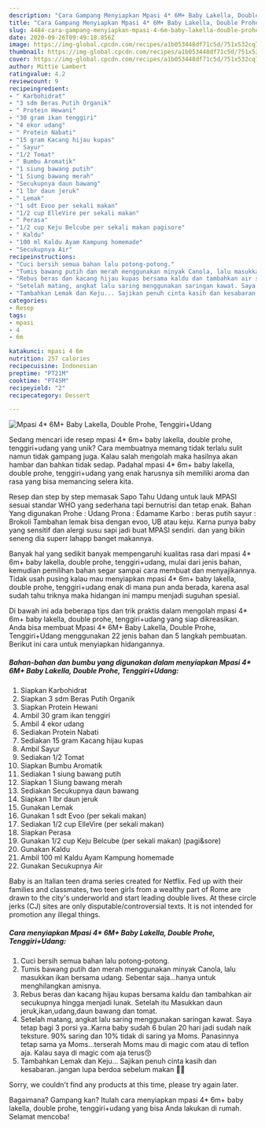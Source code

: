 ```yaml
---
description: "Cara Gampang Menyiapkan Mpasi 4* 6M+ Baby Lakella, Double Prohe, Tenggiri+Udang Anti Gagal"
title: "Cara Gampang Menyiapkan Mpasi 4* 6M+ Baby Lakella, Double Prohe, Tenggiri+Udang Anti Gagal"
slug: 4484-cara-gampang-menyiapkan-mpasi-4-6m-baby-lakella-double-prohe-tenggiriudang-anti-gagal
date: 2020-09-26T09:49:18.856Z
image: https://img-global.cpcdn.com/recipes/a1b053448df71c5d/751x532cq70/mpasi-4-6m-baby-lakella-double-prohe-tenggiriudang-foto-resep-utama.jpg
thumbnail: https://img-global.cpcdn.com/recipes/a1b053448df71c5d/751x532cq70/mpasi-4-6m-baby-lakella-double-prohe-tenggiriudang-foto-resep-utama.jpg
cover: https://img-global.cpcdn.com/recipes/a1b053448df71c5d/751x532cq70/mpasi-4-6m-baby-lakella-double-prohe-tenggiriudang-foto-resep-utama.jpg
author: Mittie Lambert
ratingvalue: 4.2
reviewcount: 9
recipeingredient:
- " Karbohidrat"
- "3 sdm Beras Putih Organik"
- " Protein Hewani"
- "30 gram ikan tenggiri"
- "4 ekor udang"
- " Protein Nabati"
- "15 gram Kacang hijau kupas"
- " Sayur"
- "1/2 Tomat"
- " Bumbu Aromatik"
- "1 siung bawang putih"
- "1 Siung bawang merah"
- "Secukupnya daun bawang"
- "1 lbr daun jeruk"
- " Lemak"
- "1 sdt Evoo per sekali makan"
- "1/2 cup ElleVire per sekali makan"
- " Perasa"
- "1/2 cup Keju Belcube per sekali makan pagisore"
- " Kaldu"
- "100 ml Kaldu Ayam Kampung homemade"
- "Secukupnya Air"
recipeinstructions:
- "Cuci bersih semua bahan lalu potong-potong."
- "Tumis bawang putih dan merah menggunakan minyak Canola, lalu masukkan ikan bersama udang. Sebentar saja...hanya untuk menghilangkan amisnya."
- "Rebus beras dan kacang hijau kupas bersama kaldu dan tambahkan air secukupnya hingga menjadi lunak. Setelah itu Masukkan daun jeruk,ikan,udang,daun bawang dan tomat."
- "Setelah matang, angkat lalu saring menggunakan saringan kawat. Saya tetap bagi 3 porsi ya..Karna baby sudah 6 bulan 20 hari jadi sudah naik teksture. 90% saring dan 10% tidak di saring ya Moms. Panasinnya tetap sama ya Moms...terserah Moms mau di magic com atau di teflon aja. Kalau saya di magic com aja terus😚"
- "Tambahkan Lemak dan Keju... Sajikan penuh cinta kasih dan kesabaran..jangan lupa berdoa sebelum makan 🤗🤗"
categories:
- Resep
tags:
- mpasi
- 4
- 6m

katakunci: mpasi 4 6m 
nutrition: 257 calories
recipecuisine: Indonesian
preptime: "PT21M"
cooktime: "PT45M"
recipeyield: "2"
recipecategory: Dessert

---
```



![Mpasi 4* 6M+ Baby Lakella, Double Prohe, Tenggiri+Udang](https://img-global.cpcdn.com/recipes/a1b053448df71c5d/751x532cq70/mpasi-4-6m-baby-lakella-double-prohe-tenggiriudang-foto-resep-utama.jpg)

Sedang mencari ide resep mpasi 4* 6m+ baby lakella, double prohe, tenggiri+udang yang unik? Cara membuatnya memang tidak terlalu sulit namun tidak gampang juga. Kalau salah mengolah maka hasilnya akan hambar dan bahkan tidak sedap. Padahal mpasi 4* 6m+ baby lakella, double prohe, tenggiri+udang yang enak harusnya sih memiliki aroma dan rasa yang bisa memancing selera kita.

Resep dan step by step memasak Sapo Tahu Udang untuk lauk MPASI sesuai standar WHO yang sederhana tapi bernutrisi dan tetap enak. Bahan Yang digunakan Prohe : Udang Prona : Edamame Karbo : beras putih sayur : Brokoli Tambahan lemak bisa dengan evoo, UB atau keju. Karna punya baby yang sensitif dan alergi susu sapi jadi buat MPASI sendiri. dan yang bikin seneng dia superr lahapp banget makannya.

Banyak hal yang sedikit banyak mempengaruhi kualitas rasa dari mpasi 4* 6m+ baby lakella, double prohe, tenggiri+udang, mulai dari jenis bahan, kemudian pemilihan bahan segar sampai cara membuat dan menyajikannya. Tidak usah pusing kalau mau menyiapkan mpasi 4* 6m+ baby lakella, double prohe, tenggiri+udang enak di mana pun anda berada, karena asal sudah tahu triknya maka hidangan ini mampu menjadi suguhan spesial.


Di bawah ini ada beberapa tips dan trik praktis dalam mengolah mpasi 4* 6m+ baby lakella, double prohe, tenggiri+udang yang siap dikreasikan. Anda bisa membuat Mpasi 4* 6M+ Baby Lakella, Double Prohe, Tenggiri+Udang menggunakan 22 jenis bahan dan 5 langkah pembuatan. Berikut ini cara untuk menyiapkan hidangannya.

<!--inarticleads1-->

##### Bahan-bahan dan bumbu yang digunakan dalam menyiapkan Mpasi 4* 6M+ Baby Lakella, Double Prohe, Tenggiri+Udang:

1. Siapkan  Karbohidrat
1. Siapkan 3 sdm Beras Putih Organik
1. Siapkan  Protein Hewani
1. Ambil 30 gram ikan tenggiri
1. Ambil 4 ekor udang
1. Sediakan  Protein Nabati
1. Sediakan 15 gram Kacang hijau kupas
1. Ambil  Sayur
1. Sediakan 1/2 Tomat
1. Siapkan  Bumbu Aromatik
1. Sediakan 1 siung bawang putih
1. Siapkan 1 Siung bawang merah
1. Sediakan Secukupnya daun bawang
1. Siapkan 1 lbr daun jeruk
1. Gunakan  Lemak
1. Gunakan 1 sdt Evoo (per sekali makan)
1. Sediakan 1/2 cup ElleVire (per sekali makan)
1. Siapkan  Perasa
1. Gunakan 1/2 cup Keju Belcube (per sekali makan) (pagi&amp;sore)
1. Gunakan  Kaldu
1. Ambil 100 ml Kaldu Ayam Kampung homemade
1. Gunakan Secukupnya Air


Baby is an Italian teen drama series created for Netflix. Fed up with their families and classmates, two teen girls from a wealthy part of Rome are drawn to the city&#39;s underworld and start leading double lives. At these circle jerks (CJ) sites are only disputable/controversial texts. It is not intended for promotion any illegal things. 

<!--inarticleads2-->

##### Cara menyiapkan Mpasi 4* 6M+ Baby Lakella, Double Prohe, Tenggiri+Udang:

1. Cuci bersih semua bahan lalu potong-potong.
1. Tumis bawang putih dan merah menggunakan minyak Canola, lalu masukkan ikan bersama udang. Sebentar saja...hanya untuk menghilangkan amisnya.
1. Rebus beras dan kacang hijau kupas bersama kaldu dan tambahkan air secukupnya hingga menjadi lunak. Setelah itu Masukkan daun jeruk,ikan,udang,daun bawang dan tomat.
1. Setelah matang, angkat lalu saring menggunakan saringan kawat. Saya tetap bagi 3 porsi ya..Karna baby sudah 6 bulan 20 hari jadi sudah naik teksture. 90% saring dan 10% tidak di saring ya Moms. Panasinnya tetap sama ya Moms...terserah Moms mau di magic com atau di teflon aja. Kalau saya di magic com aja terus😚
1. Tambahkan Lemak dan Keju... Sajikan penuh cinta kasih dan kesabaran..jangan lupa berdoa sebelum makan 🤗🤗


Sorry, we couldn&#39;t find any products at this time, please try again later. 

Bagaimana? Gampang kan? Itulah cara menyiapkan mpasi 4* 6m+ baby lakella, double prohe, tenggiri+udang yang bisa Anda lakukan di rumah. Selamat mencoba!
